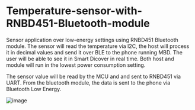 # Temperature-sensor-with-RNBD451-Bluetooth-module

Sensor application over low-energy settings using RNBD451 Bluetooth module. The sensor will read the temperature via I2C, the host will process it in decimal values and send it over BLE to the phone running MBD. The user will be able to see it in Smart Dicover in real time.
Both host and module will run in the lowest power consumption setting.

The sensor value will be read by the MCU and and sent to RNBD451 via UART. From the bluetooth module, the data is sent to the phone via Bluetooth Low Energy.

![image](https://github.com/VladManoleCAE/Temperature-sensor-with-RNBD451-Bluetooth-module/assets/133333286/54a0ee32-cd6f-4555-8088-ea82c1a1d199)

